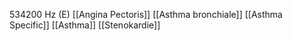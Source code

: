 534200 Hz (E)
[[Angina Pectoris]]
[[Asthma bronchiale]]
[[Asthma Specific]]
[[Asthma]]
[[Stenokardie]]